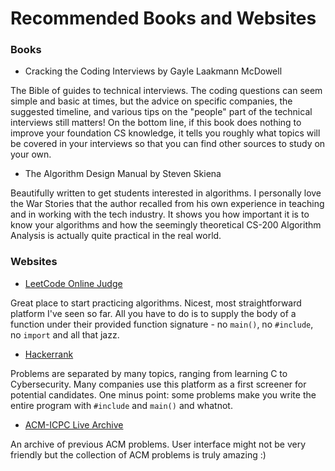 # Recommended Books and Websites

### Books ###

* Cracking the Coding Interviews by Gayle Laakmann McDowell

The Bible of guides to technical interviews. The coding questions can seem simple and basic at times, but the advice on specific companies, the suggested timeline, and various tips on the "people" part of the technical interviews still matters! On the bottom line, if this book does nothing to improve your foundation CS knowledge, it tells you roughly what topics will be covered in your interviews so that you can find other sources to study on your own.

* The Algorithm Design Manual by Steven Skiena

Beautifully written to get students interested in algorithms. I personally love the War Stories that the author recalled from his own experience in teaching and in working with the tech industry. It shows you how important it is to know your algorithms and how the seemingly theoretical CS-200 Algorithm Analysis is actually quite practical in the real world.


### Websites ###

* [LeetCode Online Judge](https://leetcode.com)

Great place to start practicing algorithms. Nicest, most straightforward platform I've seen so far. All you have to do is to supply the body of a function under their provided function signature - no `main()`, no `#include`, no `import` and all that jazz.

* [Hackerrank](https://www.hackerrank.com)

Problems are separated by many topics, ranging from learning C to Cybersecurity. Many companies use this platform as a first screener for potential candidates. One minus point: some problems make you write the entire program with `#include` and `main()` and whatnot.

* [ACM-ICPC Live Archive](https://icpcarchive.ecs.baylor.edu)

An archive of previous ACM problems. User interface might not be very friendly but the collection of ACM problems is truly amazing :) 


